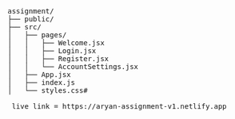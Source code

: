 <pre>
assignment/
├── public/
├── src/
│   ├── pages/
│   │   ├── Welcome.jsx
│   │   ├── Login.jsx
│   │   ├── Register.jsx
│   │   └── AccountSettings.jsx
│   ├── App.jsx
│   ├── index.js
│   └── styles.css#
 
 live link = https://aryan-assignment-v1.netlify.app
